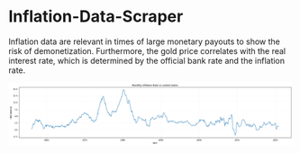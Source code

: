 # Inflation-Data-Scraper
Inflation data are relevant in times of large monetary payouts to show the risk of demonetization. Furthermore, the gold price correlates with the real interest rate, which is determined by the official bank rate and the inflation rate.


<img src= "InflationRate-Month united-states.png" width="800">
